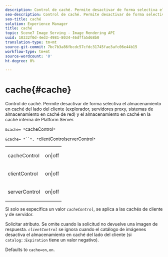 ```yaml
---
description: Control de caché. Permite desactivar de forma selectiva el almacenamiento en caché del lado del cliente (explorador, servidores proxy, sistemas de almacenamiento en caché de red) y el almacenamiento en caché en la caché interna de Platform Server.
seo-description: Control de caché. Permite desactivar de forma selectiva el almacenamiento en caché del lado del cliente (explorador, servidores proxy, sistemas de almacenamiento en caché de red) y el almacenamiento en caché en la caché interna de Platform Server.
seo-title: caché
solution: Experience Manager
title: caché
topic: Scene7 Image Serving - Image Rendering API
uuid: 10332f0d-4ed3-4981-8034-46dffa5d68b0
translation-type: tm+mt
source-git-commit: 7bc7b3a86fbcdc57cfdc31745fae3afc06e44b15
workflow-type: tm+mt
source-wordcount: '0'
ht-degree: 0%

---
```



# cache{#cache}

Control de caché. Permite desactivar de forma selectiva el almacenamiento en caché del lado del cliente (explorador, servidores proxy, sistemas de almacenamiento en caché de red) y el almacenamiento en caché en la caché interna de Platform Server.

`&cache= *`cacheControl`*`

`&cache= *``*, *`clientControlserverControl`*`

<table id="simpletable_DA4D92F0AEF84FD49953876796058B7F"> 
 <tr class="strow"> 
  <td class="stentry"> <p><span class="codeph"> <span class="varname"> cacheControl</span></span> </p> </td> 
  <td class="stentry"> <p><span class="codeph"> on|off</span> </p></td> 
 </tr> 
 <tr class="strow"> 
  <td class="stentry"> <p><span class="codeph"> <span class="varname"> clientControl</span></span> </p></td> 
  <td class="stentry"> <p><span class="codeph"> on|off</span> </p></td> 
 </tr> 
 <tr class="strow"> 
  <td class="stentry"> <p><span class="codeph"> <span class="varname"> serverControl</span></span> </p></td> 
  <td class="stentry"> <p><span class="codeph"> on|off</span> </p></td> 
 </tr> 
</table>

Si solo se especifica un valor *`cacheControl`*, se aplica a las cachés de cliente y de servidor.

Solicitar atributo. Se omite cuando la solicitud no devuelve una imagen de respuesta. *`clientControl`* se ignora cuando el catálogo de imágenes desactiva el almacenamiento en caché del lado del cliente (si  `catalog::Expiration` tiene un valor negativo).

Defaults to `cache=on,on`.
